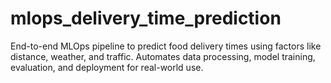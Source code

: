 # mlops_delivery_time_prediction
End-to-end MLOps pipeline to predict food delivery times using factors like distance, weather, and traffic. Automates data processing, model training, evaluation, and deployment for real-world use.
